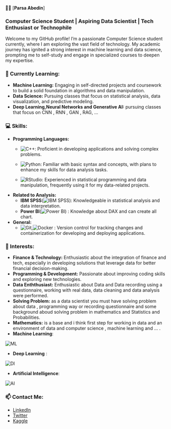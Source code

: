 👨‍💻 [**Parsa Abedin**]

### Computer Science Student | Aspiring Data Scientist | Tech Enthusiast or Technophile

Welcome to my GitHub profile! I’m a passionate Computer Science student currently, where I am exploring the vast field of technology. My academic journey has ignited a strong interest in machine learning and data science, prompting me to self-study and engage in specialized courses to deepen my expertise.

### 🌱 Currently Learning:
- **Machine Learning:** Engaging in self-directed projects and coursework to build a solid foundation in algorithms and data manipulation.
- **Data Science:** Pursuing classes that focus on statistical analysis, data visualization, and predictive modeling.
- **Deep Learning,Neural Networks and Generative AI:** pursuing classes that focus on CNN , RNN , GAN , RAG, ... 

### 💻 Skills:
- **Programming Languages:**
  - ![C++](https://img.icons8.com/color/48/000000/c-plus-plus-logo.png): Proficient in developing applications and solving complex problems.
    
  - ![Python](https://img.icons8.com/color/48/000000/python.png): Familiar with basic syntax and concepts, with plans to enhance my skills for data analysis tasks.
    
  - ![RStudio](https://img.shields.io/badge/RStudio-276DC3?logo=RStudio&logoColor=white): Experienced in statistical programming and data manipulation, frequently using it for my data-related projects.
- **Related to Analysis:**
  - **IBM SPSS**(![IBM SPSS](https://img.icons8.com/color/48/000000/ibm.png)): Knowledgeable in statistical analysis and data interpretation.
  - **Power BI**(![Power BI](https://img.icons8.com/color/48/000000/power-bi.png)) : Knowledge about DAX and can create all chart.
- **General:**
  - ![Git](https://img.icons8.com/color/48/000000/git.png),![Docker](https://img.icons8.com/color/48/000000/docker.png) : Version control for tracking changes and containerization for developing and deploying applications.
### 🤔 Interests:
  - **Finance & Technology:** Enthusiastic about the integration of finance and tech, especially in developing solutions that leverage data for better financial decision-making.
  - **Programming & Development:** Passionate about improving coding skills and exploring new technologies.
  - **Data Enththusiast:** Enthusiastic about Data and Data recording using a questionnaire, working with real data, data cleaning and data analysis were performed.
  - **Solving Problem:** as a data scientist you must have solving problem about data , programming way or recording questionnaire and some background aboud solving problem in mathematics and Statistics and Probabilities.
  - **Mathematics:** is a base and i think first step for working in data and an environment of data and computer science , machine learning and ... .
  - **Machine Learning**:
    
   ![ML](https://img.icons8.com/?size=100&id=gTN9eaZkKLFI&format=png&color=000000)
  - **Deep Learning** :
    
   ![Dl](https://img.icons8.com/?size=100&id=oOOSYZyuA844&format=png&color=000000)
  - **Artificial Intelligence**:
    
   ![AI](https://img.icons8.com/?size=100&id=66368&format=png&color=000000)

### 📫 Contact Me:
- [LinkedIn](https://www.linkedin.com/in/parsaabedin?lipi=urn%3Ali%3Apage%3Ad_flagship3_profile_view_base_contact_details%3BAAYN7K6RShSc7dYK8D3XJQ%3D%3D)
- [Twitter](https://x.com/AbedinParsaa)
- [Kaggle](https://www.kaggle.com/parsaabedin)
